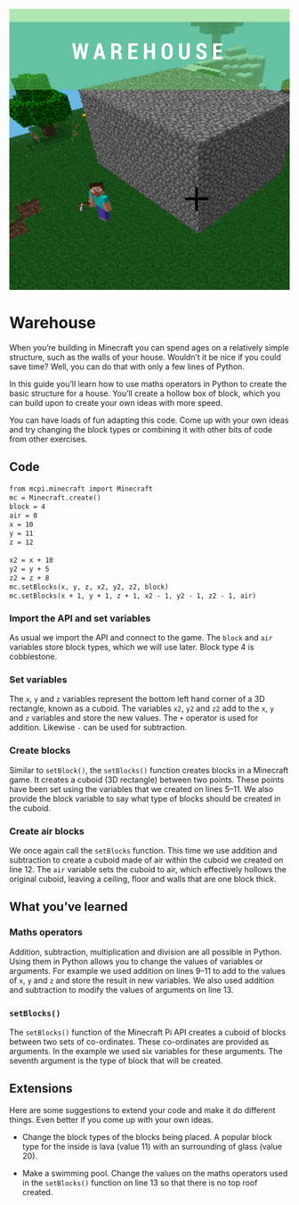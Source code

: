 ![title cover](/images/covers/3.png)

# Warehouse

When you’re building in Minecraft you can spend ages on a relatively simple structure, such as the walls of your house.  Wouldn’t it be nice if you could save time? Well, you can do that with only a few lines of Python.

In this guide you’ll learn how to use maths operators in Python to create the basic structure for a house. You’ll create a hollow box of block, which you can build upon to create your own ideas with more speed.

You can have loads of fun adapting this code. Come up with your own ideas and try changing the block types or combining it with other bits of code from other exercises.

## Code

```
from mcpi.minecraft import Minecraft
mc = Minecraft.create()
block = 4
air = 0
x = 10
y = 11
z = 12

x2 = x + 10
y2 = y + 5
z2 = z + 8
mc.setBlocks(x, y, z, x2, y2, z2, block)
mc.setBlocks(x + 1, y + 1, z + 1, x2 - 1, y2 - 1, z2 - 1, air)
```

### Import the API and set variables

As usual we import the API and connect to the game. The `block` and `air` variables store block types, which we will use later. Block type 4 is cobblestone.

### Set variables

The `x`, `y` and `z` variables represent the bottom left hand corner of a 3D rectangle, known as a cuboid. The variables `x2`, `y2` and `z2` add to the `x`, `y` and `z` variables and store the new values. The `+` operator is used for addition. Likewise `-` can be used for subtraction.

### Create blocks

Similar to `setBlock()`, the `setBlocks()` function creates blocks in a Minecraft game. It creates a cuboid (3D rectangle) between two points. These points have been set using the variables that we created on lines 5–11. We also provide the block variable to say what type of blocks should be created in the cuboid.

### Create air blocks

We once again call the `setBlocks` function. This time we use addition and subtraction to create a cuboid made of air within the cuboid we created on line 12. The `air` variable sets the cuboid to air, which effectively hollows the original cuboid, leaving a ceiling, floor and walls that are one block thick.

## What you’ve learned

### Maths operators

Addition, subtraction, multiplication and division are all possible in Python. Using them in Python allows you to change the values of variables or arguments. For example we used addition on lines 9–11 to add to the values of `x`, `y` and `z` and store the result in new variables. We also used addition and subtraction to modify the values of arguments on line 13.

### `setBlocks()`

The `setBlocks()` function of the Minecraft Pi API creates a cuboid of blocks between two sets of co-ordinates. These co-ordinates are provided as arguments. In the example we used six variables for these arguments. The seventh argument is the type of block that will be created.

## Extensions

Here are some suggestions to extend your code and make it do different things. Even better if you come up with your own ideas.

* Change the block types of the blocks being placed. A popular block type for the inside is lava (value 11) with an surrounding of glass (value 20).

* Make a swimming pool. Change the values on the maths operators used in the `setBlocks()` function on line 13 so that there is no top roof created.
